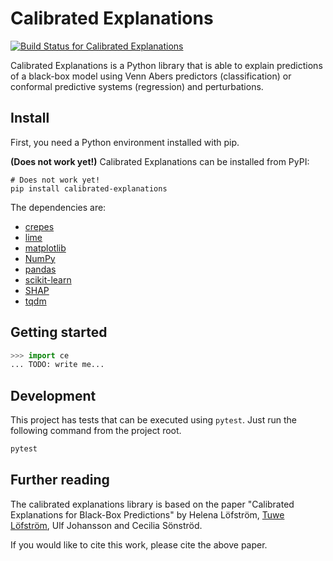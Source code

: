 Calibrated Explanations
=======================

[![Build Status for Calibrated Explanations][build-status]][build-log]

Calibrated Explanations is a Python library
that is able to explain predictions of a black-box model
using Venn Abers predictors (classification)
or conformal predictive systems (regression) and perturbations.

Install
-------

First, you need a Python environment installed with pip.

__(Does not work yet!)__
Calibrated Explanations can be installed from PyPI:

	# Does not work yet!
	pip install calibrated-explanations

The dependencies are:

* [crepes](https://github.com/henrikbostrom/crepes)
* [lime](https://github.com/marcotcr/lime)
* [matplotlib](https://matplotlib.org/)
* [NumPy](https://numpy.org/)
* [pandas](https://pandas.pydata.org/)
* [scikit-learn](https://scikit-learn.org/)
* [SHAP](https://pypi.org/project/shap/)
* [tqdm](https://tqdm.github.io/)


Getting started
---------------

```python
>>> import ce
... TODO: write me...
```


Development
-----------

This project has tests that can be executed using `pytest`.
Just run the following command from the project root.

```bash
pytest
```


Further reading
---------------

The calibrated explanations library is based on the paper
"Calibrated Explanations for Black-Box Predictions"
by
Helena Löfström,
[Tuwe Löfström](https://github.com/tuvelofstrom),
Ulf Johansson and
Cecilia Sönströd.

If you would like to cite this work, please cite the above paper.

[build-log]:    https://github.com/Moffran/calibrated_explanations/actions/workflows/ce.yml
[build-status]: https://github.com/Moffran/calibrated_explanations/actions/workflows/ce.yml/badge.svg
